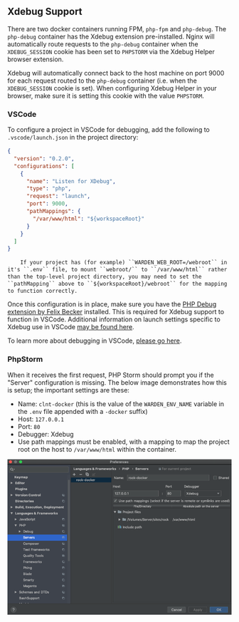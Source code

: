## Xdebug Support

There are two docker containers running FPM, `php-fpm` and `php-debug`. The `php-debug` container has the Xdebug extension pre-installed. Nginx will automatically route requests to the `php-debug` container when the `XDEBUG_SESSION` cookie has been set to `PHPSTORM` via the Xdebug Helper browser extension.

Xdebug will automatically connect back to the host machine on port 9000 for each request routed to the `php-debug` container (i.e. when the `XDEBUG_SESSION` cookie is set). When configuring Xdebug Helper in your browser, make sure it is setting this cookie with the value `PHPSTORM`.

### VSCode

To configure a project in VSCode for debugging, add the following to `.vscode/launch.json` in the project directory:

```json
{
  "version": "0.2.0",
  "configurations": [
    {
      "name": "Listen for XDebug",
      "type": "php",
      "request": "launch",
      "port": 9000,
      "pathMappings": {
        "/var/www/html": "${workspaceRoot}"
      }
    }
  ]
}
```

``` note::
    If your project has (for example) ``WARDEN_WEB_ROOT=/webroot`` in it's ``.env`` file, to mount ``webroot/`` to ``/var/www/html`` rather than the top-level project directory, you may need to set the ``pathMapping`` above to ``${workspaceRoot}/webroot`` for the mapping to function correctly.
```

Once this configuration is in place, make sure you have the [PHP Debug extension by Felix Becker](https://marketplace.visualstudio.com/items?itemName=felixfbecker.php-debug) installed. This is required for Xdebug support to function in VSCode. Additional information on launch settings specific to Xdebug use in VSCode [may be found here](https://github.com/felixfbecker/vscode-php-debug#vs-code-configuration).

To learn more about debugging in VSCode, [please go here](https://code.visualstudio.com/docs/editor/debugging).

### PhpStorm

When it receives the first request, PHP Storm should prompt you if the "Server" configuration is missing. The below image demonstrates how this is setup; the important settings are these:

* Name: `clnt-docker` (this is the value of the `WARDEN_ENV_NAME` variable in the `.env` file appended with a `-docker` suffix)
* Host: `127.0.0.1`
* Port: `80`
* Debugger: Xdebug
* Use path mappings must be enabled, with a mapping to map the project root on the host to `/var/www/html` within the container.

![clnt-docker-xdebug-config](screenshots/xdebug-phpstorm.png)
